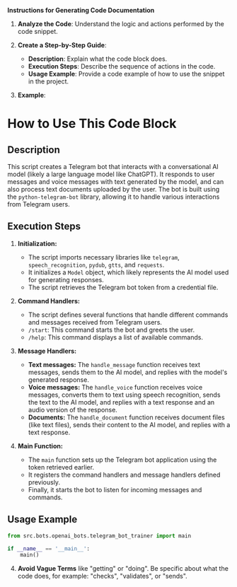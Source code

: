 **Instructions for Generating Code Documentation**

1. **Analyze the Code**: Understand the logic and actions performed by the code snippet.

2. **Create a Step-by-Step Guide**:
    - **Description**: Explain what the code block does.
    - **Execution Steps**: Describe the sequence of actions in the code.
    - **Usage Example**: Provide a code example of how to use the snippet in the project.

3. **Example**:

How to Use This Code Block
=========================================================================================

Description
-------------------------
This script creates a Telegram bot that interacts with a conversational AI model (likely a large language model like ChatGPT). It responds to user messages and voice messages with text generated by the model, and can also process text documents uploaded by the user. The bot is built using the `python-telegram-bot` library, allowing it to handle various interactions from Telegram users. 

Execution Steps
-------------------------
1. **Initialization:**
    - The script imports necessary libraries like `telegram`, `speech_recognition`, `pydub`, `gtts`, and `requests`.
    - It initializes a `Model` object, which likely represents the AI model used for generating responses.
    - The script retrieves the Telegram bot token from a credential file.

2. **Command Handlers:**
    - The script defines several functions that handle different commands and messages received from Telegram users.
    - `/start`: This command starts the bot and greets the user.
    - `/help`: This command displays a list of available commands.

3. **Message Handlers:**
    - **Text messages:**  The `handle_message` function receives text messages, sends them to the AI model, and replies with the model's generated response.
    - **Voice messages:** The `handle_voice` function receives voice messages, converts them to text using speech recognition, sends the text to the AI model, and replies with a text response and an audio version of the response.
    - **Documents:** The `handle_document` function receives document files (like text files), sends their content to the AI model, and replies with a text response.

4. **Main Function:**
    - The `main` function sets up the Telegram bot application using the token retrieved earlier.
    - It registers the command handlers and message handlers defined previously.
    - Finally, it starts the bot to listen for incoming messages and commands.

Usage Example
-------------------------
```python
from src.bots.openai_bots.telegram_bot_trainer import main

if __name__ == '__main__':
    main() 
```

4. **Avoid Vague Terms** like "getting" or "doing". Be specific about what the code does, for example: "checks", "validates", or "sends".